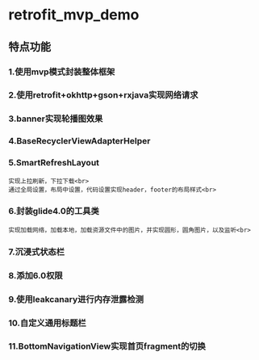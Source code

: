 # retrofit_mvp_demo
## 特点功能
### 1.使用mvp模式封装整体框架<br>
### 2.使用retrofit+okhttp+gson+rxjava实现网络请求<br>
### 3.banner实现轮播图效果<br>
### 4.BaseRecyclerViewAdapterHelper<br>
### 5.SmartRefreshLayout<br>
    实现上拉刷新，下拉下载<br>
    通过全局设置，布局中设置，代码设置实现header，footer的布局样式<br>
### 6.封装glide4.0的工具类
    实现加载网络，加载本地，加载资源文件中的图片，并实现圆形，圆角图片，以及监听<br>
### 7.沉浸式状态栏<br>
### 8.添加6.0权限
### 9.使用leakcanary进行内存泄露检测
### 10.自定义通用标题栏
### 11.BottomNavigationView实现首页fragment的切换

